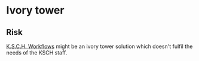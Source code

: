 # Ivory tower

## Risk

[K.S.C.H. Workflows](https://ksch-workflows.github.io) might be an ivory tower solution which doesn't fulfil the needs of the KSCH staff.
